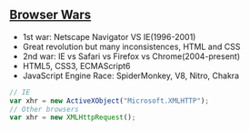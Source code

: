 ## [Browser Wars](https://en.wikipedia.org/wiki/Browser_wars)
- 1st war: Netscape Navigator VS IE(1996-2001)
- Great revolution but many inconsistences, HTML and CSS
- 2nd war: IE vs Safari vs Firefox vs Chrome(2004-present)
- HTML5, CSS3, ECMAScript6
- JavaScript Engine Race: SpiderMonkey, V8, Nitro, Chakra 

```javascript
// IE
var xhr = new ActiveXObject("Microsoft.XMLHTTP");
// Other browsers
var xhr = new XMLHttpRequest();
```
